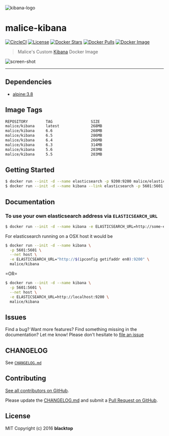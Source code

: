 ![kibana-logo](https://raw.githubusercontent.com/maliceio/kibana/master/docs/kibana-logo.png)

# malice-kibana

[![CircleCI](https://circleci.com/gh/maliceio/kibana.png?style=shield)](https://circleci.com/gh/maliceio/kibana) [![License](http://img.shields.io/:license-mit-blue.svg)](http://doge.mit-license.org) [![Docker Stars](https://img.shields.io/docker/stars/malice/kibana.svg)](https://hub.docker.com/r/malice/kibana/) [![Docker Pulls](https://img.shields.io/docker/pulls/malice/kibana.svg)](https://hub.docker.com/r/malice/kibana/) [![Docker Image](https://img.shields.io/badge/docker%20image-268MB-blue.svg)](https://hub.docker.com/r/malice/kibana/)

> Malice's Custom [Kibana](https://www.elastic.co/products/kibana) Docker Image

![screen-shot](https://raw.githubusercontent.com/maliceio/kibana/master/docs/screen-shot.png)

---

## Dependencies

- [alpine:3.8](https://hub.docker.com/_/alpine/)

## Image Tags

```bash
REPOSITORY        TAG                 SIZE
malice/kibana     latest              268MB
malice/kibana     6.6                 268MB
malice/kibana     6.5                 286MB
malice/kibana     6.4                 266MB
malice/kibana     6.3                 314MB
malice/kibana     5.6                 203MB
malice/kibana     5.5                 203MB
```

## Getting Started

```bash
$ docker run --init -d --name elasticsearch -p 9200:9200 malice/elasticsearch
$ docker run --init -d --name kibana --link elasticsearch -p 5601:5601 malice/kibana
```

## Documentation

### To use your own elasticsearch address via `ELASTICSEARCH_URL`

```bash
$ docker run --init -d --name kibana -e ELASTICSEARCH_URL=http://some-elasticsearch:9200 -p 5601:5601 malice/kibana
```

For elasticsearch running on a OSX host it would be

```bash
$ docker run --init -d --name kibana \
  -p 5601:5601 \
  --net host \
  -e ELASTICSEARCH_URL="http://$(ipconfig getifaddr en0):9200" \
  malice/kibana
```

=OR=

```bash
$ docker run --init -d --name kibana \
  -p 5601:5601 \
  --net host \
  -e ELASTICSEARCH_URL=http://localhost:9200 \
  malice/kibana
```

## Issues

Find a bug? Want more features? Find something missing in the documentation? Let me know! Please don't hesitate to [file an issue](https://github.com/maliceio/kibana/issues/new)

## CHANGELOG

See [`CHANGELOG.md`](https://github.com/maliceio/kibana/blob/master/CHANGELOG.md)

## Contributing

[See all contributors on GitHub](https://github.com/maliceio/kibana/graphs/contributors).

Please update the [CHANGELOG.md](https://github.com/maliceio/kibana/blob/master/CHANGELOG.md) and submit a [Pull Request on GitHub](https://help.github.com/articles/using-pull-requests/).

## License

MIT Copyright (c) 2016 **blacktop**
